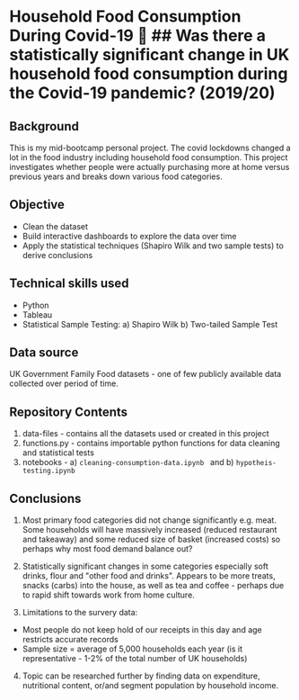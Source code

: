 # Household Food Consumption During Covid-19 :basket: ## Was there a statistically significant change in UK household food consumption during the Covid-19 pandemic? (2019/20)

## Background
This is my mid-bootcamp personal project. The covid lockdowns changed a lot in the food industry including household food consumption. 
This project investigates whether people were actually purchasing more at home versus previous years and breaks down various food categories.

## Objective
* Clean the dataset
* Build interactive dashboards to explore the data over time
* Apply the statistical techniques (Shapiro Wilk and two sample tests) to derive conclusions

## Technical skills used

* Python
* Tableau
* Statistical Sample Testing: a) Shapiro Wilk b) Two-tailed Sample Test 

## Data source
UK Government Family Food datasets - one of few publicly available data collected over period of time.

## Repository Contents
1. data-files - contains all the datasets used or created in this project
2. functions.py - contains importable python functions for data cleaning and statistical tests
3. notebooks - a) ```cleaning-consumption-data.ipynb ``` and b)  ```hypotheis-testing.ipynb ```

## Conclusions

1. Most primary food categories did not change significantly e.g. meat. Some households will have massively increased (reduced restaurant and takeaway) and some reduced size of basket (increased costs) so perhaps why most food demand balance out?

2. Statistically significant changes in some categories especially soft drinks, flour and "other food and drinks". 
Appears to be more treats, snacks (carbs) into the house, as well as tea and coffee - perhaps due to rapid shift towards work from home culture. 

3. Limitations to the survery data:
* Most people do not keep hold of our receipts in this day and age restricts accurate records
* Sample size = average of 5,000 households each year (is it representative - 1-2% of the total number of UK households)

4. Topic can be researched further by finding data on expenditure, nutritional content, or/and segment population by household income.


